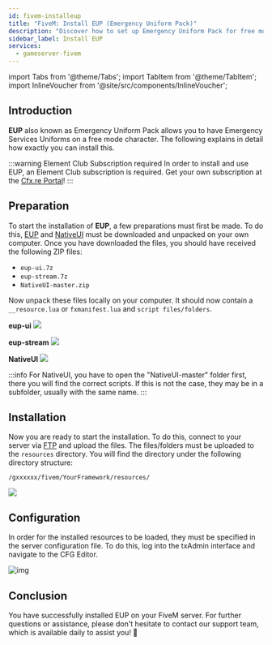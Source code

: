 ```yaml
---
id: fivem-installeup
title: "FiveM: Install EUP (Emergency Uniform Pack)"
description: "Discover how to set up Emergency Uniform Pack for free mode characters with Element Club subscription required → Learn more now"
sidebar_label: Install EUP
services:
  - gameserver-fivem
---
```


import Tabs from '@theme/Tabs';
import TabItem from '@theme/TabItem';
import InlineVoucher from '@site/src/components/InlineVoucher';



## Introduction

**EUP** also known as Emergency Uniform Pack allows you to have Emergency Services Uniforms on a free mode character. The following explains in detail how exactly you can install this. 

:::warning Element Club Subscription required
In order to install and use EUP, an Element Club subscription is required. Get your own subscription at the [Cfx.re Portal](https://portal.cfx.re/subscriptions/element-club)! 
:::

<InlineVoucher />



## Preparation

To start the installation of **EUP**, a few preparations must first be made. To do this, [EUP](https://forum.cfx.re/t/emergency-uniform-pack-client-server-sided-easy-install-update-5-0-announcement/97599) and [NativeUI](https://github.com/FrazzIe/NativeUILua/archive/master.zip) must be downloaded and unpacked on your own computer. Once you have downloaded the files, you should have received the following ZIP files:

- `eup-ui.7z`
- `eup-stream.7z` 
- `NativeUI-master.zip`

Now unpack these files locally on your computer. It should now contain a `__resource.lua` or `fxmanifest.lua` and `script files/folders`.

**eup-ui**
![](https://screensaver01.zap-hosting.com/index.php/s/PjXPtC49ZAkiD87/preview)

**eup-stream**
![](https://screensaver01.zap-hosting.com/index.php/s/y4HNTngCjkg8n44/preview)

**NativeUI**
![](https://screensaver01.zap-hosting.com/index.php/s/EwdgkfA5qjWNAYj/preview)

:::info
For NativeUI, you have to open the "NativeUI-master" folder first, there you will find the correct scripts. If this is not the case, they may be in a subfolder, usually with the same name.
:::

## Installation
Now you are ready to start the installation. To do this, connect to your server via [FTP](gameserver-ftpaccess.md) and upload the files. The files/folders must be uploaded to the `resources` directory. You will find the directory under the following directory structure: 

```
/gxxxxxx/fivem/YourFramework/resources/
```

![](https://screensaver01.zap-hosting.com/index.php/s/qFtS6sJHy67Y773/preview)



## Configuration

In order for the installed resources to be loaded, they must be specified in the server configuration file. To do this, log into the txAdmin interface and navigate to the CFG Editor. 

![img](https://screensaver01.zap-hosting.com/index.php/s/xQgkC5npHji4ArM/download)



## Conclusion

You have successfully installed EUP on your FiveM server. For further questions or assistance, please don't hesitate to contact our support team, which is available daily to assist you! 🙂


<InlineVoucher />

